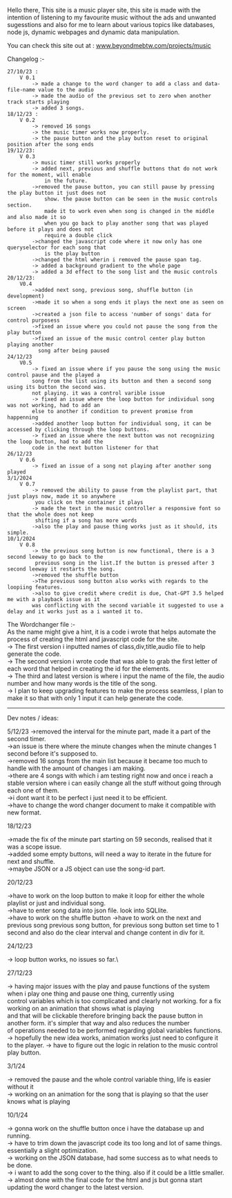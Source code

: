 Hello there, This site is a music player site, this site is made with the intention of listening to my favourite music without the ads and unwanted sugesstions and also for me to learn about various topics like databases, node js, dynamic webpages and dynamic data manipulation.

You can check this site out at : www.beyondmebtw.com/projects/music

Changelog :-

    27/10/23 : 
        V 0.1
            -> made a change to the word changer to add a class and data-file-name value to the audio
            -> made the audio of the previous set to zero when another track starts playing
            -> added 3 songs.
    18/12/23 :
        V 0.2
            -> removed 16 songs
            -> the music timer works now properly.
            -> the pause button and the play button reset to original position after the song ends
    19/12/23:
        V 0.3
            -> music timer still works properly
            -> added next, previous and shuffle buttons that do not work for the moment, will enable 
                in the future.
            ->removed the pause button, you can still pause by pressing the play button it just does not
                show. the pause button can be seen in the music controls section.
                made it to work even when song is changed in the middle and also made it so 
                when you go back to play another song that was played before it plays and does not 
                require a double click
            ->changed the javascript code where it now only has one queryselector for each song that 
                is the play button
            ->changed the html wherin i removed the pause span tag.
            -> added a background gradient to the whole page
            -> added a 3d effect to the song list and the music controls
    20/12/23:
        V0.4
            ->added next song, previous song, shuffle button (in development)
            ->made it so when a song ends it plays the next one as seen on screen
            ->created a json file to access 'number of songs' data for control purposess
            ->fixed an issue where you could not pause the song from the play button
            ->fixed an issue of the music control center play button playing another
              song after being paused
    24/12/23
        V0.5
            -> fixed an issue where if you pause the song using the music control pause and the played a
            song from the list using its button and then a second song using its button the second was.
            not playing. it was a control varible issue 
            -> fixed an issue where the loop button for individual song was not working, had to add an
            else to another if condition to prevent promise from happenning
            ->added another loop button for individual song, it can be accessed by clicking through the loop buttons.
            -> fixed an issue where the next button was not recognizing the loop button, had to add the
            code in the next button listener for that
    26/12/23
        V 0.6
            -> fixed an issue of a song not playing after another song played
    3/1/2024
        V 0.7
            -> removed the ability to pause from the playlist part, that just plays now, made it so anywhere
             you click on the container it plays
            -> made the text in the music controller a responsive font so that the whole does not keep
             shifting if a song has more words
            ->also the play and pause thing works just as it should, its simple.
    10/1/2024
        V 0.8
            -> the previous song button is now functional, there is a 3 second leeway to go back to the
             previous song in the list.If the button is pressed after 3 second leeway it restarts the song.
            ->removed the shuffle button
            ->The previous song button also works with regards to the loopiing features.
            ->also to give credit where credit is due, Chat-GPT 3.5 helped me with a playback issue as it
            was conflicting with the second variable it suggested to use a delay and it works just as a i wanted it to.



The Wordchanger file :-\
    As the name might give a hint, it is a code i wrote that helps automate the process of creating the html and javascript code for the site.\
        -> The first version i inputted names of class,div,title,audio file to help generate the code.\
        -> The second version i wrote code that was able to grab the first letter of each word that helped in creating the id for the elements.\
        -> The third and latest version is where i input the name of the file, the audio number and how many words is the title of the song.\
        -> I plan to keep upgrading features to make the process seamless, I plan to make it so that with only 1 input it can help generate the code.

******************************************

Dev notes / ideas: 

5/12/23 
->removed the interval for the minute part, made it a part of the second timer.\
->an issue is there where the minute changes when the minute changes 1 second before it's supposed to.\
->removed 16 songs from the main list because it became too much to handle with the amount of changes i am making.\
->there are 4 songs with which i am testing right now and once i reach a stable version where i can easily change all the stuff without going through each one of them.\
->i dont want it to be perfect i just need it to be efficient.\
->have to change the word changer document to make it compatible with new format.

18/12/23

->made the fix of the minute part starting on 59 seconds, realised that it was a scope issue.\
->added some empty buttons, will need a way to iterate in the future for next and shuffle.\
->maybe JSON or a JS object can use the song-id part.

20/12/23 

->have to work on the loop button to make it loop for either the whole playlist or just and individual song. \
->have to enter song data into json file. look into SQLlite.\
->have to work on the shuffle button
->have to work on the next and previous song previous song button, for previous song button set time to 1 second and also do the clear interval and change content in div for it.

24/12/23

-> loop button works, no issues so far.\

27/12/23

-> having major issues with the play and pause functions of the system when i play one thing and pause one thing, currently using\
    control variables which is too complicated and clearly not working. for a fix working on an animation that shows what is playing \
    and that will be clickable therefore bringing back the pause button in another form. it's simpler that way and also reduces the number \
    of operations needed to be performed regarding global variables functions.
-> hopefully the new idea works, animation works just need to configure it to the player.
-> have to figure out the logic in relation to the music control play button.

3/1/24

-> removed the pause and the whole control variable thing, life is easier without it\
-> working on an animation for the song that is playing so that the user knows what is playing

10/1/24

-> gonna work on the shuffle button once i have the database up and running.\
-> have to trim down the javascript code its too long and lot of same things. essentially a slight optimization.\
-> working on the JSON database, had some success as to what needs to be done.\
-> i want to add the song cover to the thing. also if it could be a little smaller.\
-> almost done with the final code for the html and js but gonna start updating the word changer to the latest version.


